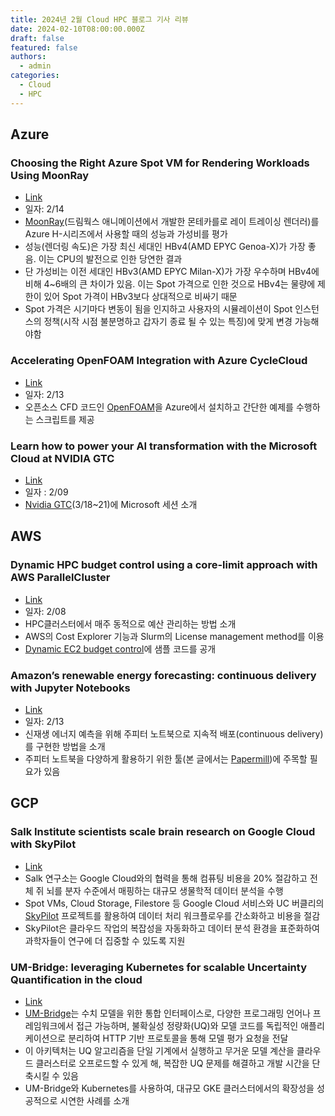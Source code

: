 ```yaml
---
title: 2024년 2월 Cloud HPC 블로그 기사 리뷰
date: 2024-02-10T08:00:00.000Z
draft: false
featured: false
authors:
  - admin
categories:
  - Cloud
  - HPC
---
```




## Azure
### Choosing the Right Azure Spot VM for Rendering Workloads Using MoonRay 

* [Link](https://techcommunity.microsoft.com/t5/azure-high-performance-computing/choosing-the-right-azure-spot-vm-for-rendering-workloads-using/ba-p/4056551)
* 일자: 2/14
* [MoonRay](https://github.com/dreamworksanimation/openmoonray)(드림웍스 애니메이션에서 개발한 몬테카를로 레이 트레이싱 렌더러)를 Azure H-시리즈에서 사용할 때의 성능과 가성비를 평가
* 성능(렌더링 속도)은 가장 최신 세대인 HBv4(AMD EPYC Genoa-X)가 가장 좋음. 이는 CPU의 발전으로 인한 당연한 결과
* 단 가성비는 이전 세대인 HBv3(AMD EPYC Milan-X)가 가장 우수하며 HBv4에 비해 4~6배의 큰 차이가 있음. 이는 Spot 가격으로 인한 것으로 HBv4는 물량에 제한이 있어 Spot 가격이 HBv3보다 상대적으로 비싸기 때문
* Spot 가격은 시기마다 변동이 됨을 인지하고 사용자의 시뮬레이션이 Spot 인스턴스의 정책(시작 시점 불분명하고 갑자기 종료 될 수 있는 특징)에 맞게 변경 가능해야함

### Accelerating OpenFOAM Integration with Azure CycleCloud

* [Link](https://techcommunity.microsoft.com/t5/azure-high-performance-computing/accelerating-openfoam-integration-with-azure-cyclecloud/ba-p/4055616)
* 일자: 2/13
* 오픈소스 CFD 코드인 [OpenFOAM](https://www.openfoam.com)을 Azure에서 설치하고 간단한 예제를 수행하는 스크립트를 제공

### Learn how to power your AI transformation with the Microsoft Cloud at NVIDIA GTC

* [Link](https://techcommunity.microsoft.com/t5/azure-high-performance-computing/learn-how-to-power-your-ai-transformation-with-the-microsoft/ba-p/4043868)
* 일자 : 2/09
* [Nvidia GTC](https://www.nvidia.com/gtc/)(3/18~21)에 Microsoft 세션 소개

## AWS
### Dynamic HPC budget control using a core-limit approach with AWS ParallelCluster

* [Link](https://aws.amazon.com/ko/blogs/hpc/dynamic-hpc-budget-control-using-a-core-limit-approach-with-aws-parallelcluster/)
* 일자: 2/08
* HPC클러스터에서 매주 동적으로 예산 관리하는 방법 소개
* AWS의 Cost Explorer 기능과 Slurm의 License management method를 이용
* [Dynamic EC2 budget control](https://github.com/aws-samples/dynamic-ec2-budget-control)에 샘플 코드를 공개

### Amazon’s renewable energy forecasting: continuous delivery with Jupyter Notebooks

* [Link](https://aws.amazon.com/ko/blogs/hpc/amazons-renewable-energy-forecasting-continuous-delivery-with-jupyter-notebooks/)
* 일자: 2/13
* 신재생 에너지 예측을 위해 주피터 노트북으로 지속적 배포(continuous delivery)를 구현한 방법을 소개
* 주피터 노트북을 다양하게 활용하기 위한 툴(본 글에서는 [Papermill](https://github.com/nteract/papermill))에 주목할 필요가 있음

## GCP

### Salk Institute scientists scale brain research on Google Cloud with SkyPilot

* [Link](https://cloud.google.com/blog/topics/hpc/salk-institute-brain-mapping-on-google-cloud-with-skypilot?hl=en)
* Salk 연구소는 Google Cloud와의 협력을 통해 컴퓨팅 비용을 20% 절감하고 전체 쥐 뇌를 분자 수준에서 매핑하는 대규모 생물학적 데이터 분석을 수행
* Spot VMs, Cloud Storage, Filestore 등 Google Cloud 서비스와 UC 버클리의 [SkyPilot](https://skypilot.readthedocs.io/en/latest/) 프로젝트를 활용하여 데이터 처리 워크플로우를 간소화하고 비용을 절감
* SkyPilot은 클라우드 작업의 복잡성을 자동화하고 데이터 분석 환경을 표준화하여 과학자들이 연구에 더 집중할 수 있도록 지원

### UM-Bridge: leveraging Kubernetes for scalable Uncertainty Quantification in the cloud

* [Link](https://cloud.google.com/blog/topics/hpc/researchers-run-uncertainty-quantification-models-on-gke?hl=en)
* [UM-Bridge](https://um-bridge-benchmarks.readthedocs.io/en/docs/)는 수치 모델을 위한 통합 인터페이스로, 다양한 프로그래밍 언어나 프레임워크에서 접근 가능하며, 불확실성 정량화(UQ)와 모델 코드를 독립적인 애플리케이션으로 분리하여 HTTP 기반 프로토콜을 통해 모델 평가 요청을 전달
* 이 아키텍처는 UQ 알고리즘을 단일 기계에서 실행하고 무거운 모델 계산을 클라우드 클러스터로 오프로드할 수 있게 해, 복잡한 UQ 문제를 해결하고 개발 시간을 단축시킬 수 있음
* UM-Bridge와 Kubernetes를 사용하여, 대규모 GKE 클러스터에서의 확장성을 성공적으로 시연한 사례를 소개



